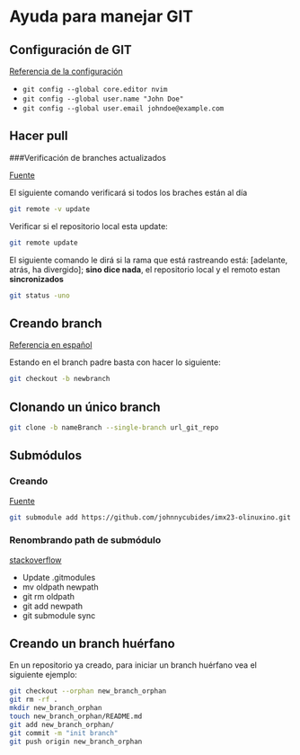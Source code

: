 # Ayuda para manejar GIT

## Configuración de GIT

[Referencia de la configuración](https://git-scm.com/book/en/v2/Customizing-Git-Git-Configuration)

* `git config --global core.editor nvim`
* `git config --global user.name "John Doe"`
* `git config --global user.email johndoe@example.com`

## Hacer pull

###Verificación de branches actualizados

[Fuente](https://stackoverflow.com/questions/3258243/check-if-pull-needed-in-git)

El siguiente comando verificará si todos los braches están al día

```bash
git remote -v update
```

Verificar si el repositorio local esta update:

```bash
git remote update
```

El siguiente comando le dirá si la rama que está rastreando está: [adelante, atrás,  ha divergido];
**sino dice nada**, el repositorio local y el remoto estan **sincronizados**

```bash
git status -uno
```

## Creando branch

[Referencia en español](https://git-scm.com/book/es/v2/Ramificaciones-en-Git-Procedimientos-B%C3%A1sicos-para-Ramificar-y-Fusionar)

Estando en el branch padre basta con hacer lo siguiente:

```bash
git checkout -b newbranch
```

## Clonando un único branch

```bash
git clone -b nameBranch --single-branch url_git_repo
```

## Submódulos

### Creando

[Fuente](https://riptutorial.com/git/example/1075/cloning-a-git-repository-having-submodules)

```bash
git submodule add https://github.com/johnnycubides/imx23-olinuxino.git
```

### Renombrando path de submódulo

[stackoverflow](https://stackoverflow.com/questions/4526910/rename-a-git-submodule)

* Update .gitmodules
* mv oldpath newpath
* git rm oldpath
* git add newpath
* git submodule sync

## Creando un branch huérfano

En un repositorio ya creado, para iniciar un branch huérfano vea el
siguiente ejemplo:

```bash
git checkout --orphan new_branch_orphan
git rm -rf .
mkdir new_branch_orphan
touch new_branch_orphan/README.md
git add new_branch_orphan/
git commit -m "init branch"
git push origin new_branch_orphan
```


